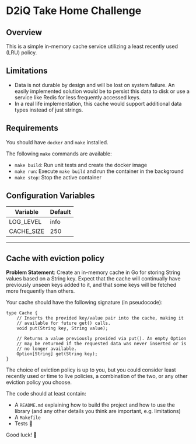 # D2iQ Take Home Challenge

## Overview
This is a simple in-memory cache service utilizing a least recently used (LRU) policy.

## Limitations
- Data is not durable by design and will be lost on system failure. An easily implemented solution would be to persist this data to disk or use a service like Redis for less frequently accessed keys.
- In a real life implementation, this cache would support additional data types instead of just strings.

## Requirements
You should have `docker` and `make` installed.

The following `make` commands are available:
- `make build`: Run unit tests and create the docker image
- `make run`: Execute `make build` and run the container in the background
- `make stop`: Stop the active container

## Configuration Variables

| Variable   | Default                  |
|------------|--------------------------|
| LOG_LEVEL  | info                     |
| CACHE_SIZE | 250                      |

---

## Cache with eviction policy

**Problem Statement**: Create an in-memory cache in Go for storing String values based on a String key. Expect that the cache will continually have previously unseen keys added to it, and that some keys will be fetched more frequently than others.

Your cache should have the following signature (in pseudocode):

```
type Cache {
    // Inserts the provided key/value pair into the cache, making it
    // available for future get() calls.
    void put(String key, String value);
    
    // Returns a value previously provided via put(). An empty Option
    // may be returned if the requested data was never inserted or is
    // no longer available.
    Option[String] get(String key);
}
```

The choice of eviction policy is up to you, but you could consider least recently used or time to live policies, a combination of the two, or any other eviction policy you choose.

The code should at least contain:

- A `README.md` explaining how to build the project and how to use the library (and any other details you think are important, e.g. limitations)
- A `Makefile`
- Tests 🙂

Good luck! 🎉
